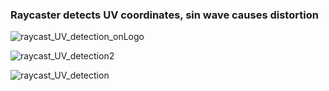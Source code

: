 ### Raycaster detects UV coordinates, sin wave causes distortion

![raycast_UV_detection_onLogo](https://user-images.githubusercontent.com/63723832/113046282-cb30e300-9197-11eb-804d-2ac4a002970f.gif)


![raycast_UV_detection2](https://user-images.githubusercontent.com/63723832/113046292-cec46a00-9197-11eb-9a85-1441b4bcce7a.gif)


![raycast_UV_detection](https://user-images.githubusercontent.com/63723832/113046299-d08e2d80-9197-11eb-91cb-e0068f6f32a1.gif)